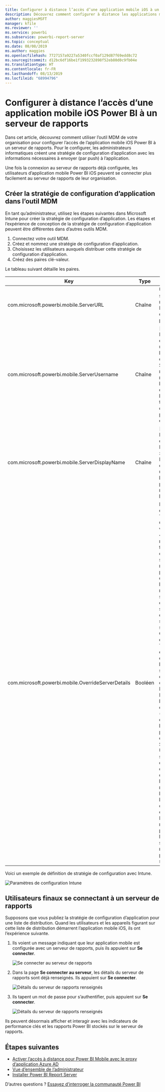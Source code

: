 ```yaml
---
title: Configurer à distance l’accès d’une application mobile iOS à un serveur de rapports
description: Découvrez comment configurer à distance les applications mobiles iOS pour votre serveur de rapports.
author: maggiesMSFT
manager: kfile
ms.reviewer: ''
ms.service: powerbi
ms.subservice: powerbi-report-server
ms.topic: conceptual
ms.date: 08/08/2019
ms.author: maggies
ms.openlocfilehash: 7727157a9227a5340fccf0af129d87f69edd8c72
ms.sourcegitcommit: d12bc6df16be1f1993232898f52eb80d0c9fb04e
ms.translationtype: HT
ms.contentlocale: fr-FR
ms.lasthandoff: 08/13/2019
ms.locfileid: "68994796"
---
```

# <a name="configure-power-bi-ios-mobile-app-access-to-a-report-server-remotely"></a>Configurer à distance l’accès d’une application mobile iOS Power BI à un serveur de rapports

Dans cet article, découvrez comment utiliser l’outil MDM de votre organisation pour configurer l’accès de l’application mobile iOS Power BI à un serveur de rapports. Pour le configurer, les administrateurs informatiques créent une stratégie de configuration d’application avec les informations nécessaires à envoyer (par push) à l’application. 

 Une fois la connexion au serveur de rapports déjà configurée, les utilisateurs d’application mobile Power BI iOS peuvent se connecter plus facilement au serveur de rapports de leur organisation. 

## <a name="create-the-app-configuration-policy-in-mdm-tool"></a>Créer la stratégie de configuration d’application dans l’outil MDM 

En tant qu’administrateur, utilisez les étapes suivantes dans Microsoft Intune pour créer la stratégie de configuration d’application. Les étapes et l’expérience de conception de la stratégie de configuration d’application peuvent être différentes dans d’autres outils MDM. 

1. Connectez votre outil MDM. 
2. Créez et nommez une stratégie de configuration d’application. 
3. Choisissez les utilisateurs auxquels distribuer cette stratégie de configuration d’application. 
4. Créez des paires clé-valeur. 

Le tableau suivant détaille les paires.

|Key  |Type  |Description  |
|---------|---------|---------|
| com.microsoft.powerbi.mobile.ServerURL | Chaîne | URL du serveur de rapports <br> Doit commencer par http/https |
| com.microsoft.powerbi.mobile.ServerUsername | Chaîne | [facultatif] <br> Nom d’utilisateur à utiliser pour la connexion du serveur. <br> Si ce nom n’est pas renseigné, l’application demande à l’utilisateur de taper le nom d’utilisateur pour la connexion.| 
| com.microsoft.powerbi.mobile.ServerDisplayName | Chaîne | [facultatif] <br> La valeur par défaut est « Report server » <br> Nom convivial utilisé dans l’application pour représenter le serveur | 
| com.microsoft.powerbi.mobile.OverrideServerDetails | Booléen | La valeur par défaut est True <br>Quand la valeur est « True », cela remplace toute définition de serveur de rapports déjà présente dans l’appareil mobile. Les serveurs existants qui sont déjà configurés sont supprimés. <br> Override défini sur True empêche également l’utilisateur de supprimer cette configuration. <br> La valeur « False » ajoute les valeurs envoyées (push), en conservant les paramètres existants. <br> Si la même URL de serveur est déjà configurée dans l’application mobile, l’application laisse la configuration en l’état. L’application ne demande pas à l’utilisateur de se réauthentifier pour le même serveur. |

Voici un exemple de définition de stratégie de configuration avec Intune.

![Paramètres de configuration Intune](media/configure-powerbi-mobile-apps-remote/power-bi-ios-remote-configuration-settings.png)

## <a name="end-users-connecting-to-a-report-server"></a>Utilisateurs finaux se connectant à un serveur de rapports

 Supposons que vous publiez la stratégie de configuration d’application pour une liste de distribution. Quand les utilisateurs et les appareils figurant sur cette liste de distribution démarrent l’application mobile iOS, ils ont l’expérience suivante. 

1. Ils voient un message indiquant que leur application mobile est configurée avec un serveur de rapports, puis ils appuient sur **Se connecter**.

    ![Se connecter au serveur de rapports](media/configure-powerbi-mobile-apps-remote/power-bi-config-server-sign-in.png)

2.  Dans la page **Se connecter au serveur**, les détails du serveur de rapports sont déjà renseignés. Ils appuient sur **Se connecter**.

    ![Détails du serveur de rapports renseignés](media/configure-powerbi-mobile-apps-remote/power-bi-ios-remote-configure-connect-server.png)

3. Ils tapent un mot de passe pour s’authentifier, puis appuient sur **Se connecter**. 

    ![Détails du serveur de rapports renseignés](media/configure-powerbi-mobile-apps-remote/power-bi-config-server-address.png)

Ils peuvent désormais afficher et interagir avec les indicateurs de performance clés et les rapports Power BI stockés sur le serveur de rapports.

## <a name="next-steps"></a>Étapes suivantes

- [Activer l’accès à distance pour Power BI Mobile avec le proxy d’application Azure AD](https://docs.microsoft.com/azure/active-directory/manage-apps/application-proxy-integrate-with-power-bi)
- [Vue d’ensemble de l’administrateur](admin-handbook-overview.md)  
- [Installer Power BI Report Server](install-report-server.md)  

D’autres questions ? [Essayez d’interroger la communauté Power BI](https://community.powerbi.com/)

